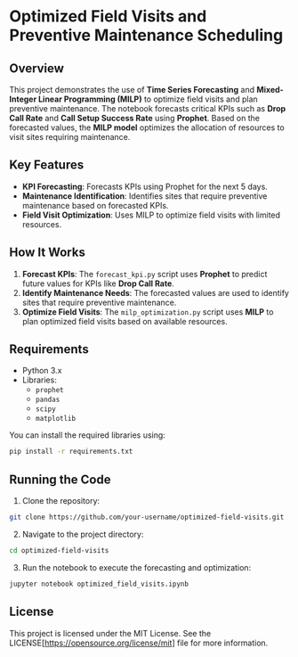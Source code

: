 # Optimized Field Visits and Preventive Maintenance Scheduling

## Overview

This project demonstrates the use of **Time Series Forecasting** and **Mixed-Integer Linear Programming (MILP)** to optimize field visits and plan preventive maintenance. The notebook forecasts critical KPIs such as **Drop Call Rate** and **Call Setup Success Rate** using **Prophet**. Based on the forecasted values, the **MILP model** optimizes the allocation of resources to visit sites requiring maintenance.

## Key Features

- **KPI Forecasting**: Forecasts KPIs using Prophet for the next 5 days.
- **Maintenance Identification**: Identifies sites that require preventive maintenance based on forecasted KPIs.
- **Field Visit Optimization**: Uses MILP to optimize field visits with limited resources.

## How It Works

1. **Forecast KPIs**: The `forecast_kpi.py` script uses **Prophet** to predict future values for KPIs like **Drop Call Rate**.
2. **Identify Maintenance Needs**: The forecasted values are used to identify sites that require preventive maintenance.
3. **Optimize Field Visits**: The `milp_optimization.py` script uses **MILP** to plan optimized field visits based on available resources.

## Requirements

- Python 3.x
- Libraries:
  - `prophet`
  - `pandas`
  - `scipy`
  - `matplotlib`

You can install the required libraries using:

```bash
pip install -r requirements.txt
```

## Running the Code
1. Clone the repository:
```bash
git clone https://github.com/your-username/optimized-field-visits.git
```

2. Navigate to the project directory:
```bash
cd optimized-field-visits
```
3. Run the notebook to execute the forecasting and optimization:
```bash
jupyter notebook optimized_field_visits.ipynb
```

## License
This project is licensed under the MIT License. See the LICENSE[https://opensource.org/license/mit] file for more information.
